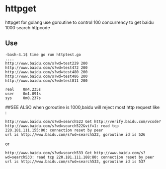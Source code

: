 # httpget
httpget for golang use goroutine to control 100 concurrency to get baidu 1000 search httpcode

## Use

```
-bash-4.1$ time go run httptest.go
....
http://www.baidu.com/s?wd=test229 200
http://www.baidu.com/s?wd=test472 200
http://www.baidu.com/s?wd=test480 200
http://www.baidu.com/s?wd=test486 200
http://www.baidu.com/s?wd=test811 200

real    0m4.235s
user    0m1.091s
sys     0m0.237s

```

##SEE ALSO
when goroutine is 1000,baidu will reject most http request like :
```
http://www.baidu.com/s?wd=search522 Get http://verify.baidu.com/vcode?http://www.baidu.com/s?wd=search522&vif=1: read tcp 220.181.111.155:80: connection reset by peer
url is http://www.baidu.com/s?wd=search522, goroutine id is 526
```

or 
```
http://www.baidu.com/s?wd=search533 Get http://www.baidu.com/s?wd=search533: read tcp 220.181.111.188:80: connection reset by peer
url is http://www.baidu.com/s?wd=search533, goroutine id is 537
```
